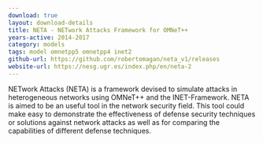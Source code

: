 ```yaml
---
download: true
layout: download-details
title: NETA - NETwork Attacks Framework for OMNeT++
years-active: 2014-2017
category: models
tags: model omnetpp5 omnetpp4 inet2
github-url: https://github.com/robertomagan/neta_v1/releases
website-url: https://nesg.ugr.es/index.php/en/neta-2
---
```


NETwork Attacks (NETA) is a framework devised to simulate attacks in
heterogeneous networks using OMNeT++ and the INET-Framework. NETA is aimed to be
an useful tool in the network security field. This tool could make easy to
demonstrate the effectiveness of defense security techniques or solutions
against network attacks as well as for comparing the capabilities of different
defense techniques.
